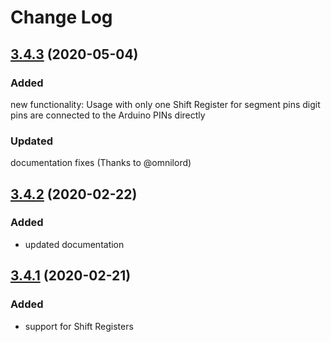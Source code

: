 # Change Log

## [3.4.3](https://github.com/bridystone/SevSegShift/releases/tag/v3.4.3) (2020-05-04)

### Added
new functionality: 
Usage with only one Shift Register for segment pins
digit pins are connected to the Arduino PINs directly

### Updated
documentation fixes (Thanks to @omnilord)

## [3.4.2](https://github.com/bridystone/SevSegShift/releases/tag/v3.4.2) (2020-02-22)

### Added
*   updated documentation

## [3.4.1](https://github.com/bridystone/SevSegShift/releases/tag/v3.4.1) (2020-02-21)

### Added
*   support for Shift Registers

